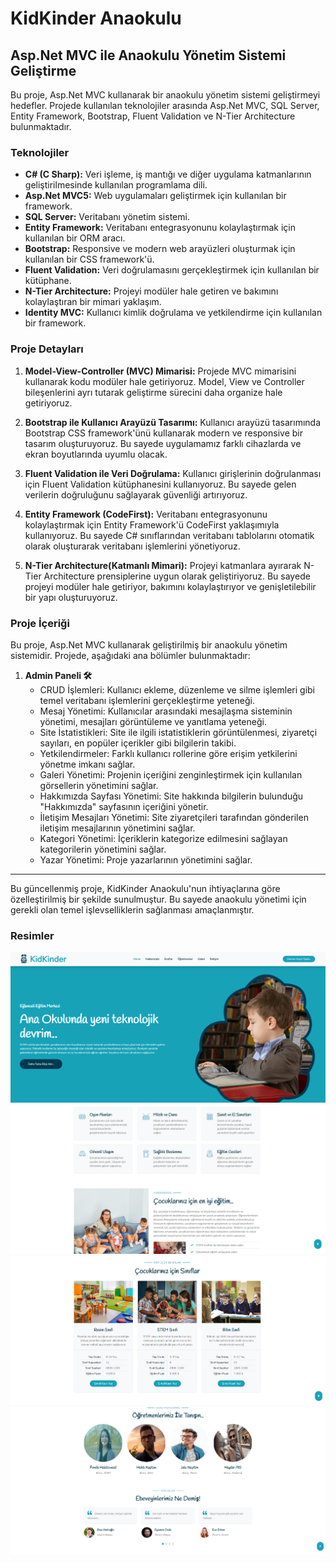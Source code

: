 

# KidKinder Anaokulu

## Asp.Net MVC ile Anaokulu Yönetim Sistemi Geliştirme

Bu proje, Asp.Net MVC kullanarak bir anaokulu yönetim sistemi geliştirmeyi hedefler. Projede kullanılan teknolojiler arasında Asp.Net MVC, SQL Server, Entity Framework, Bootstrap, Fluent Validation ve N-Tier Architecture bulunmaktadır.

### Teknolojiler

- **C# (C Sharp):** Veri işleme, iş mantığı ve diğer uygulama katmanlarının geliştirilmesinde kullanılan programlama dili.
- **Asp.Net MVC5:** Web uygulamaları geliştirmek için kullanılan bir framework.
- **SQL Server:** Veritabanı yönetim sistemi.
- **Entity Framework:** Veritabanı entegrasyonunu kolaylaştırmak için kullanılan bir ORM aracı.
- **Bootstrap:** Responsive ve modern web arayüzleri oluşturmak için kullanılan bir CSS framework'ü.
- **Fluent Validation:** Veri doğrulamasını gerçekleştirmek için kullanılan bir kütüphane.
- **N-Tier Architecture:** Projeyi modüler hale getiren ve bakımını kolaylaştıran bir mimari yaklaşım.
- **Identity MVC:** Kullanıcı kimlik doğrulama ve yetkilendirme için kullanılan bir framework.

### Proje Detayları

1. **Model-View-Controller (MVC) Mimarisi:** Projede MVC mimarisini kullanarak kodu modüler hale getiriyoruz. Model, View ve Controller bileşenlerini ayrı tutarak geliştirme sürecini daha organize hale getiriyoruz.

2. **Bootstrap ile Kullanıcı Arayüzü Tasarımı:** Kullanıcı arayüzü tasarımında Bootstrap CSS framework'ünü kullanarak modern ve responsive bir tasarım oluşturuyoruz. Bu sayede uygulamamız farklı cihazlarda ve ekran boyutlarında uyumlu olacak.

3. **Fluent Validation ile Veri Doğrulama:** Kullanıcı girişlerinin doğrulanması için Fluent Validation kütüphanesini kullanıyoruz. Bu sayede gelen verilerin doğruluğunu sağlayarak güvenliği artırıyoruz.

4. **Entity Framework (CodeFirst):** Veritabanı entegrasyonunu kolaylaştırmak için Entity Framework'ü CodeFirst yaklaşımıyla kullanıyoruz. Bu sayede C# sınıflarından veritabanı tablolarını otomatik olarak oluşturarak veritabanı işlemlerini yönetiyoruz.

5. **N-Tier Architecture(Katmanlı Mimari):** Projeyi katmanlara ayırarak N-Tier Architecture prensiplerine uygun olarak geliştiriyoruz. Bu sayede projeyi modüler hale getiriyor, bakımını kolaylaştırıyor ve genişletilebilir bir yapı oluşturuyoruz.

### Proje İçeriği

Bu proje, Asp.Net MVC kullanarak geliştirilmiş bir anaokulu yönetim sistemidir. Projede, aşağıdaki ana bölümler bulunmaktadır:

1. **Admin Paneli 🛠**
   - CRUD İşlemleri: Kullanıcı ekleme, düzenleme ve silme işlemleri gibi temel veritabanı işlemlerini gerçekleştirme yeteneği.
   - Mesaj Yönetimi: Kullanıcılar arasındaki mesajlaşma sisteminin yönetimi, mesajları görüntüleme ve yanıtlama yeteneği.
   - Site İstatistikleri: Site ile ilgili istatistiklerin görüntülenmesi, ziyaretçi sayıları, en popüler içerikler gibi bilgilerin takibi.
   - Yetkilendirmeler: Farklı kullanıcı rollerine göre erişim yetkilerini yönetme imkanı sağlar.
   - Galeri Yönetimi: Projenin içeriğini zenginleştirmek için kullanılan görsellerin yönetimini sağlar.
   - Hakkımızda Sayfası Yönetimi: Site hakkında bilgilerin bulunduğu "Hakkımızda" sayfasının içeriğini yönetir.
   - İletişim Mesajları Yönetimi: Site ziyaretçileri tarafından gönderilen iletişim mesajlarının yönetimini sağlar.
   - Kategori Yönetimi: İçeriklerin kategorize edilmesini sağlayan kategorilerin yönetimini sağlar.
   - Yazar Yönetimi: Proje yazarlarının yönetimini sağlar.
---

Bu güncellenmiş proje, KidKinder Anaokulu'nun ihtiyaçlarına göre özelleştirilmiş bir şekilde sunulmuştur. Bu sayede anaokulu yönetimi için gerekli olan temel işlevselliklerin sağlanması amaçlanmıştır.

### Resimler

<img src="https://github.com/Kadirgvn92/KidKinder/blob/master/KidKinder/wwwroot/Screenshots/Ekran%20g%C3%B6r%C3%BCnt%C3%BCs%C3%BC%202024-03-14%20154744.png" alt="alt text">
<br/>

<img src="https://github.com/Kadirgvn92/KidKinder/blob/master/KidKinder/wwwroot/Screenshots/Ekran%20g%C3%B6r%C3%BCnt%C3%BCs%C3%BC%202024-03-14%20154810.png" alt="alt text">
<br/>

<img src="https://github.com/Kadirgvn92/KidKinder/blob/master/KidKinder/wwwroot/Screenshots/Ekran%20g%C3%B6r%C3%BCnt%C3%BCs%C3%BC%202024-03-14%20154828.png" alt="alt text">
<br/>
<img src="https://github.com/Kadirgvn92/KidKinder/blob/master/KidKinder/wwwroot/Screenshots/Ekran%20g%C3%B6r%C3%BCnt%C3%BCs%C3%BC%202024-03-14%20154849.png" alt="alt text">
<br/>


